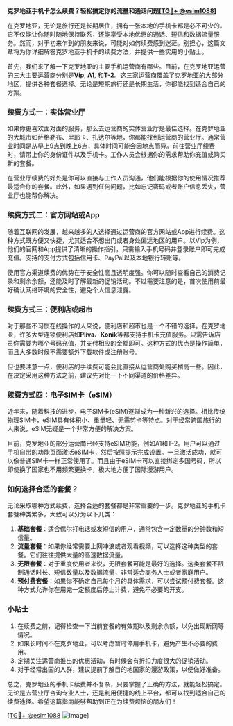 **克罗地亚手机卡怎么续费？轻松搞定你的流量和通话问题[[TG💪+ @esim1088](https://t.me/s/esim1088)]**

在克罗地亚，无论是旅行还是长期居住，拥有一张本地的手机卡都是必不可少的。它不仅能让你随时随地保持联系，还能享受本地优惠的通话、短信和数据流量服务。然而，对于初来乍到的朋友来说，可能对如何续费感到迷茫。别担心，这篇文章将为你详细解答克罗地亚手机卡的续费方法，并提供一些实用的小贴士。

首先，我们来了解一下克罗地亚的主要手机运营商有哪些。目前，在克罗地亚运营的三大主要运营商分别是**Vip**, **A1**, 和**T-2**。这三家运营商覆盖了克罗地亚的大部分地区，提供各种套餐选择。无论是短期旅行还是长期生活，你都能找到适合自己的方案。

### 续费方式一：实体营业厅

如果你更喜欢面对面的服务，那么去运营商的实体营业厅是最佳选择。在克罗地亚的大城市如萨格勒布、里耶卡、扎达尔等地，你都能找到运营商的营业厅。通常营业时间是从早上9点到晚上6点，具体时间可能会因地点而异。前往营业厅续费时，请带上你的身份证件以及手机卡。工作人员会根据你的需求帮助你充值或购买新的套餐。

在营业厅续费的好处是你可以直接与工作人员沟通，他们能根据你的使用情况推荐最适合你的套餐。此外，如果遇到任何问题，比如忘记密码或者账户信息丢失，营业厅也能帮你解决。

### 续费方式二：官方网站或App

随着互联网的发展，越来越多的人选择通过运营商的官方网站或App进行续费。这种方式既方便又快捷，尤其适合不想出门或者身处偏远地区的用户。以Vip为例，他们的官网和App提供了清晰的操作指引，只需输入手机号码并登录账户即可完成充值。支持的支付方式包括信用卡、PayPal以及本地银行转账等。

使用官方渠道续费的优势在于安全性高且透明度强。你可以随时查看自己的消费记录和剩余余额，还能及时了解最新的促销活动。不过需要注意的是，首次使用前最好确认网络环境的安全性，避免个人信息泄露。

### 续费方式三：便利店或超市

对于那些不习惯在线操作的人来说，便利店和超市也是一个不错的选择。在克罗地亚，许多大型连锁便利店如**Pliva**、**Konik**等都支持手机卡充值服务。只需告诉店员你需要为哪个号码充值，并支付相应的金额即可。这种方式的优点是操作简单，而且大多数时候不需要额外下载软件或注册账号。

但也要注意一点，便利店的手续费可能会比直接从运营商处购买稍高一些。因此，在决定采用这种方法之前，建议先对比一下不同渠道的价格差异。

### 续费方式四：电子SIM卡（eSIM）

近年来，随着科技的进步，电子SIM卡(eSIM)逐渐成为一种新兴的选择。相比传统物理SIM卡，eSIM具有体积小、重量轻、无需剪卡等特点。对于经常跨国旅行的人来说，eSIM无疑是一个非常方便的解决方案。

目前，克罗地亚的部分运营商已经支持eSIM功能，例如A1和T-2。用户可以通过手机自带的功能页面激活eSIM卡，然后按照提示完成设置。一旦激活成功，就可以像普通SIM卡一样正常使用了。而且由于eSIM卡可以直接绑定多国号码，所以即使换了国家也不用频繁更换卡，极大地方便了国际漫游用户。

### 如何选择合适的套餐？

无论采取哪种方式续费，选择合适的套餐都是非常重要的一步。克罗地亚的手机卡套餐种类繁多，大致可以分为以下几类：

1. **基础套餐**：适合偶尔打电话或发短信的用户，通常包含一定数量的分钟数和短信量。
2. **流量套餐**：如果你经常需要上网冲浪或者观看视频，可以选择这种类型的套餐。它们往往提供大量的高速数据流量。
3. **无限套餐**：对于重度使用者来说，无限套餐可能是最好的选择。这类套餐不限制通话时长、短信数量以及数据流量，非常适合商务人士或者家庭用户。
4. **预付费套餐**：如果你不确定自己每个月的具体需求，可以尝试预付费套餐。这种方式允许你在用完一定额度后停止计费，避免不必要的开支。

### 小贴士

1. 在续费之前，记得检查一下当前套餐的有效期以及剩余余额，以免出现断网等情况。
2. 如果长时间不在克罗地亚，可以考虑暂时停用手机卡，避免产生不必要的费用。
3. 定期关注运营商推出的优惠活动，有时候会有折扣力度很大的促销活动。
4. 对于经常出国的人群，建议提前了解目的地国家的漫游政策，以便做好准备。

总之，克罗地亚的手机卡续费并不复杂，只要掌握了正确的方法，就能轻松搞定。无论是去营业厅咨询专业人士，还是利用便捷的线上平台，都可以找到适合自己的续费途径。希望这篇指南能够帮助到正在为续费烦恼的朋友们！

[[TG💪+ @esim1088](https://t.me/s/esim1088) ![Image](https://i.postimg.cc/4NQfJmqS/Snipaste-2025-05-13-00-14-12.png)]